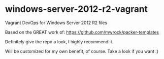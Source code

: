# windows-server-2012-r2-vagrant
Vagrant DevOps for Windows Server 2012 R2 files

Based on the GREAT work of: https://github.com/mwrock/packer-templates

Definitely give the repo a look, I highly recommend it.

Will be customized for my own benefit, of course. Take a look if you want :)
